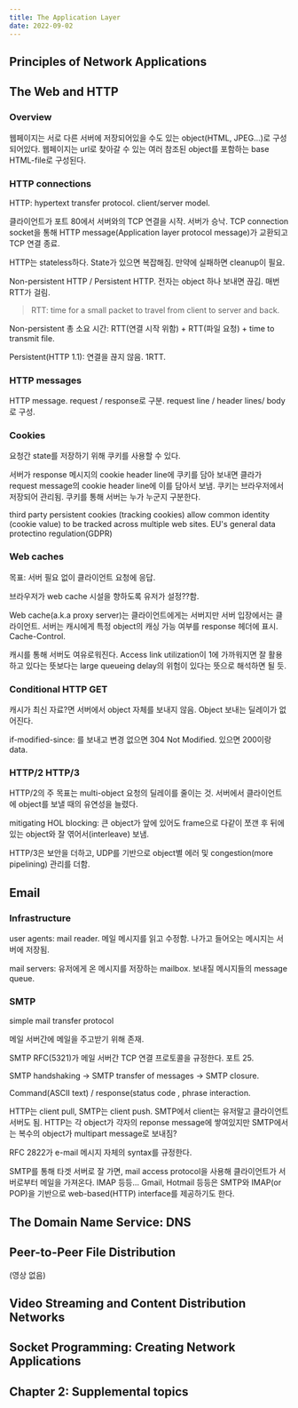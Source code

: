 ```yaml
---
title: The Application Layer
date: 2022-09-02
---
```


## Principles of Network Applications

## The Web and HTTP

### Overview

웹페이지는 서로 다른 서버에 저장되어있을 수도 있는 object(HTML, JPEG...)로 구성되어있다. 웹페이지는 url로 찾아갈 수 있는 여러 참조된 object를 포함하는 base HTML-file로 구성된다. 

### HTTP connections

HTTP: hypertext transfer protocol. client/server model. 

클라이언트가 포트 80에서 서버와의 TCP 연결을 시작. 서버가 승낙. TCP connection socket을 통해 HTTP message(Application layer protocol message)가 교환되고 TCP 연결 종료. 

HTTP는 stateless하다. State가 있으면 복잡해짐. 만약에 실패하면 cleanup이 필요. 

Non-persistent HTTP / Persistent HTTP. 전자는 object 하나 보내면 끊김. 매번 RTT가 걸림. 

> RTT: time for a small packet to travel from client to server and back. 

Non-persistent 총 소요 시간: RTT(연결 시작 위함) + RTT(파일 요청) + time to transmit file. 

Persistent(HTTP 1.1): 연결을 끊지 않음. 1RTT.

### HTTP messages

HTTP message. request / response로 구분. request line / header lines/ body로 구성. 

### Cookies

요청간 state를 저장하기 위해 쿠키를 사용할 수 있다. 

서버가 response 메시지의 cookie header line에 쿠키를 담아 보내면 클라가 request message의 cookie header line에 이를 담아서 보냄. 쿠키는 브라우저에서 저장되어 관리됨. 쿠키를 통해 서버는 누가 누군지 구분한다. 

third party persistent cookies (tracking cookies) allow common identity (cookie value) to be tracked across multiple web sites. EU's general data protectino regulation(GDPR)

### Web caches

목표: 서버 필요 없이 클라이언트 요청에 응답. 

브라우저가 web cache 시설을 향하도록 유저가 설정??함. 

Web cache(a.k.a proxy server)는 클라이언트에게는 서버지만 서버 입장에서는 클라이언트. 서버는 캐시에게 특정 object의 캐싱 가능 여부를 response 헤더에 표시. Cache-Control. 

캐시를 통해 서버도 여유로워진다. Access link utilization이 1에 가까워지면 잘 활용하고 있다는 뜻보다는 large queueing delay의 위험이 있다는 뜻으로 해석하면 될 듯. 

### Conditional HTTP GET

캐시가 최신 자료?면 서버에서 object 자체를 보내지 않음. Object 보내는 딜레이가 없어진다. 

if-modified-since: <date>를 보내고 변경 없으면 304 Not Modified. 있으면 200이랑 data. 

### HTTP/2 HTTP/3

HTTP/2의 주 목표는 multi-object 요청의 딜레이를 줄이는 것. 서버에서 클라이언트에 object를 보낼 때의 유연성을 늘렸다. 

mitigating HOL blocking: 큰 object가 앞에 있어도 frame으로 다같이 쪼갠 후 뒤에 있는 object와 잘 엮어서(interleave) 보냄. 

HTTP/3은 보안을 더하고, UDP를 기반으로 object별 에러 및 congestion(more pipelining) 관리를 더함. 

## Email

### Infrastructure

user agents: mail reader. 메일 메시지를 읽고 수정함. 나가고 들어오는 메시지는 서버에 저장됨. 

mail servers: 유저에게 온 메시지를 저장하는 mailbox. 보내질 메시지들의 message queue. 

### SMTP

simple mail transfer protocol

메일 서버간에 메일을 주고받기 위해 존재.

SMTP RFC(5321)가 메일 서버간 TCP 연결 프로토콜을 규정한다. 포트 25. 

SMTP handshaking -> SMTP transfer of messages -> SMTP closure. 

Command(ASCII text) / response(status code , phrase interaction. 

HTTP는 client pull, SMTP는 client push. SMTP에서 client는 유저말고 클라이언트 서버도 됨. HTTP는 각 object가 각자의 reponse message에 쌓여있지만 SMTP에서는 복수의 object가 multipart message로 보내짐?

RFC 2822가 e-mail 메시지 자체의 syntax를 규정한다. 

SMTP를 통해 타겟 서버로 잘 가면, mail access protocol을 사용해 클라이언트가 서버로부터 메일을 가져온다. IMAP 등등... Gmail, Hotmail 등등은 SMTP와 IMAP(or POP)을 기반으로 web-based(HTTP) interface를 제공하기도 한다. 

## The Domain Name Service: DNS

## Peer-to-Peer File Distribution

(영상 없음)

## Video Streaming and Content Distribution Networks

## Socket Programming: Creating Network Applications

## Chapter 2: Supplemental topics